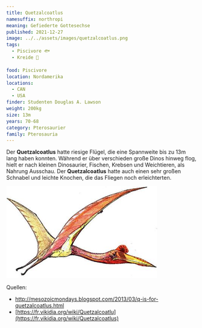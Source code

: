 ```yaml
---
title: Quetzalcoatlus
namesuffix: northropi
meaning: Gefiederte Gottesechse
published: 2021-12-27
image: ../../assets/images/quetzalcoatlus.png
tags:
  - Piscivore 🐟
  - Kreide 🦴
  
food: Piscivore
location: Nordamerika
locations:
  - CAN
  - USA
finder: Studenten Douglas A. Lawson
weight: 200kg
size: 13m
years: 70-68
category: Pterosaurier
family: Pterosauria
---
```

Der **Quetzalcoatlus** hatte riesige Flügel, die eine Spannweite bis zu 13m lang haben konnten. Während er über verschieden große Dinos hinweg flog, hielt er nach kleinen Dinosaurier, Fischen, Krebsen und Weichtieren, als Nahrung Ausschau. Der **Quetzalcoatlus** hatte auch einen sehr großen Schnabel und leichte Knochen, die das Fliegen noch erleichterten.

![](../../assets/images/quetzalcoatlus2.jpg)

Quellen:

* <http://mesozoicmondays.blogspot.com/2013/03/q-is-for-quetzalcoatlus.html>
* [https://fr.vikidia.org/wiki/Quetzalcoatlu](https://fr.vikidia.org/wiki/Quetzalcoatlus)
